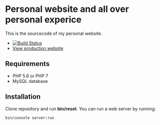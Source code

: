 # Personal website and all over personal experice

This is the sourcecode of my personal website.

* [![Build Status](https://travis-ci.org/alexandresalome/website.svg?branch=master)](https://travis-ci.org/alexandresalome/website)
* [View production website](http://alexandre-salome.fr)

## Requirements

* PHP 5.6 or PHP 7
* MySQL database

## Installation

Clone repository and run **bin/reset**. You can run a web server by running:

```bash
bin/console server:run
```
